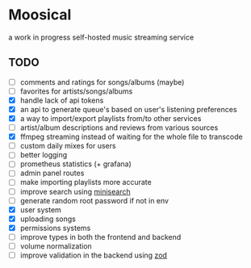 # Moosical
a work in progress self-hosted music streaming service

## TODO
- [ ] comments and ratings for songs/albums (maybe)
- [ ] favorites for artists/songs/albums
- [x] handle lack of api tokens
- [x] an api to generate queue's based on user's listening preferences
- [x] a way to import/export playlists from/to other services 
- [ ] artist/album descriptions and reviews from various sources
- [x] ffmpeg streaming instead of waiting for the whole file to transcode 
- [ ] custom daily mixes for users
- [ ] better logging
- [ ] prometheus statistics (+ grafana)
- [ ] admin panel routes
- [ ] make importing playlists more accurate
- [ ] improve search using [minisearch](https://www.npmjs.com/package/minisearch)
- [ ] generate random root password if not in env
- [x] user system
- [x] uploading songs
- [x] permissions systems   
- [ ] improve types in both the frontend and backend
- [ ] volume normalization
- [ ] improve validation in the backend using [zod](https://npmjs.com/package/zod)